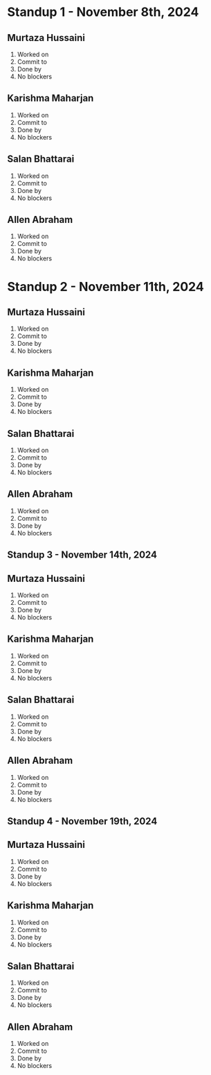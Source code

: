 # Standup 1 - November 8th, 2024
## Murtaza Hussaini
  1. Worked on
  2. Commit to
  3. Done by
  4. No blockers

## Karishma Maharjan
  1. Worked on
  2. Commit to
  3. Done by
  4. No blockers

## Salan Bhattarai
  1. Worked on
  2. Commit to
  3. Done by
  4. No blockers

## Allen Abraham
  1. Worked on
  2. Commit to
  3. Done by
  4. No blockers


# Standup 2 - November 11th, 2024
## Murtaza Hussaini
  1. Worked on
  2. Commit to
  3. Done by
  4. No blockers

## Karishma Maharjan
  1. Worked on
  2. Commit to
  3. Done by
  4. No blockers

## Salan Bhattarai
  1. Worked on
  2. Commit to
  3. Done by
  4. No blockers

## Allen Abraham
  1. Worked on
  2. Commit to
  3. Done by
  4. No blockers


## Standup 3 - November 14th, 2024
## Murtaza Hussaini
  1. Worked on
  2. Commit to
  3. Done by
  4. No blockers

## Karishma Maharjan
  1. Worked on
  2. Commit to
  3. Done by
  4. No blockers

## Salan Bhattarai
  1. Worked on
  2. Commit to
  3. Done by
  4. No blockers

## Allen Abraham
  1. Worked on
  2. Commit to
  3. Done by
  4. No blockers


## Standup 4 - November 19th, 2024
## Murtaza Hussaini
  1. Worked on
  2. Commit to
  3. Done by
  4. No blockers

## Karishma Maharjan
  1. Worked on
  2. Commit to
  3. Done by
  4. No blockers

## Salan Bhattarai
  1. Worked on
  2. Commit to
  3. Done by
  4. No blockers

## Allen Abraham
  1. Worked on
  2. Commit to
  3. Done by
  4. No blockers
